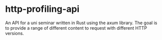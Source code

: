 # http-profiling-api
An API for a uni seminar written in Rust using the axum library. The goal is to provide a range of different content to request with different HTTP versions.
